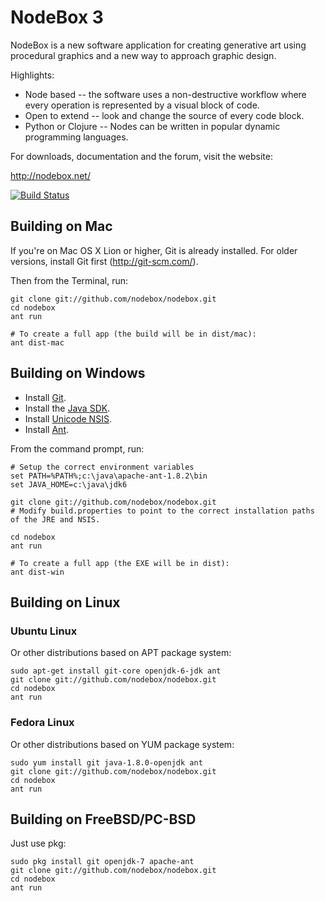NodeBox 3
=========
NodeBox is a new software application for creating generative art using procedural graphics and a new way to approach graphic design.

Highlights:

- Node based -- the software uses a non-destructive workflow where every operation is represented by a visual block of code.
- Open to extend -- look and change the source of every code block.
- Python or Clojure -- Nodes can be written in popular dynamic programming languages.

For downloads, documentation and the forum, visit the website:

<http://nodebox.net/>

[![Build Status](https://secure.travis-ci.org/nodebox/nodebox.png)](http://travis-ci.org/nodebox/nodebox)

## Building on Mac

If you're on Mac OS X Lion or higher, Git is already installed. For older versions, install Git first (<http://git-scm.com/>). 

Then from the Terminal, run:

    git clone git://github.com/nodebox/nodebox.git
    cd nodebox
    ant run
  
    # To create a full app (the build will be in dist/mac):
    ant dist-mac

## Building on Windows

- Install [Git](<http://git-scm.com/>).
- Install the [Java SDK](http://www.oracle.com/technetwork/java/javase/downloads/index.html).
- Install [Unicode NSIS](http://www.scratchpaper.com/).
- Install [Ant](http://ant.apache.org/).

From the command prompt, run:

    # Setup the correct environment variables
    set PATH=%PATH%;c:\java\apache-ant-1.8.2\bin
    set JAVA_HOME=c:\java\jdk6

    git clone git://github.com/nodebox/nodebox.git
    # Modify build.properties to point to the correct installation paths of the JRE and NSIS.

    cd nodebox
    ant run
  
    # To create a full app (the EXE will be in dist):
    ant dist-win

## Building on Linux

### Ubuntu Linux

Or other distributions based on APT package system:

    sudo apt-get install git-core openjdk-6-jdk ant
    git clone git://github.com/nodebox/nodebox.git
    cd nodebox
    ant run
    
### Fedora Linux

Or other distributions based on YUM package system:

    sudo yum install git java-1.8.0-openjdk ant
    git clone git://github.com/nodebox/nodebox.git
    cd nodebox
    ant run

## Building on FreeBSD/PC-BSD

Just use pkg:

    sudo pkg install git openjdk-7 apache-ant
    git clone git://github.com/nodebox/nodebox.git
    cd nodebox
    ant run
